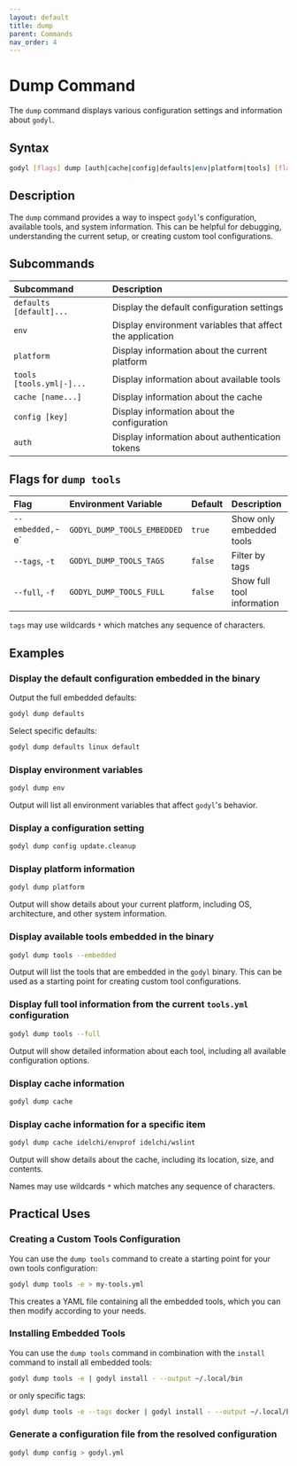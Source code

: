 ```yaml
---
layout: default
title: dump
parent: Commands
nav_order: 4
---
```


# Dump Command

The `dump` command displays various configuration settings and information about `godyl`.

## Syntax

```sh
godyl [flags] dump [auth|cache|config|defaults|env|platform|tools] [flags]
```

## Description

The `dump` command provides a way to inspect `godyl`'s configuration, available tools, and system information. This can be helpful for debugging, understanding the current setup, or creating custom tool configurations.

## Subcommands

| Subcommand                | Description                                               |
| :------------------------ | :-------------------------------------------------------- |
| `defaults [default]...`   | Display the default configuration settings                |
| `env`                     | Display environment variables that affect the application |
| `platform`                | Display information about the current platform            |
| `tools [tools.yml\|-]...` | Display information about available tools                 |
| `cache [name...]`         | Display information about the cache                       |
| `config [key]`            | Display information about the configuration               |
| `auth`                    | Display information about authentication tokens           |

## Flags for `dump tools`

| Flag             | Environment Variable        | Default | Description                |
| :--------------- | :-------------------------- | :------ | :------------------------- |
| `--embedded,`-e` | `GODYL_DUMP_TOOLS_EMBEDDED` | `true`  | Show only embedded tools   |
| `--tags`, `-t`   | `GODYL_DUMP_TOOLS_TAGS`     | `false` | Filter by tags             |
| `--full`, `-f`   | `GODYL_DUMP_TOOLS_FULL`     | `false` | Show full tool information |

`tags` may use wildcards `*` which matches any sequence of characters.

## Examples

### Display the default configuration embedded in the binary

Output the full embedded defaults:

```sh
godyl dump defaults
```

Select specific defaults:

```sh
godyl dump defaults linux default
```

### Display environment variables

```sh
godyl dump env
```

Output will list all environment variables that affect `godyl`'s behavior.

### Display a configuration setting

```sh
godyl dump config update.cleanup
```

### Display platform information

```sh
godyl dump platform
```

Output will show details about your current platform, including OS, architecture, and other system information.

### Display available tools embedded in the binary

```sh
godyl dump tools --embedded
```

Output will list the tools that are embedded in the `godyl` binary. This can be used as a starting point for creating custom tool configurations.

### Display full tool information from the current `tools.yml` configuration

```sh
godyl dump tools --full
```

Output will show detailed information about each tool, including all available configuration options.

### Display cache information

```sh
godyl dump cache
```

### Display cache information for a specific item

```sh
godyl dump cache idelchi/envprof idelchi/wslint
```

Output will show details about the cache, including its location, size, and contents.

Names may use wildcards `*` which matches any sequence of characters.

## Practical Uses

### Creating a Custom Tools Configuration

You can use the `dump tools` command to create a starting point for your own tools configuration:

```sh
godyl dump tools -e > my-tools.yml
```

This creates a YAML file containing all the embedded tools, which you can then modify according to your needs.

### Installing Embedded Tools

You can use the `dump tools` command in combination with the `install` command to install all embedded tools:

```sh
godyl dump tools -e | godyl install - --output ~/.local/bin
```

or only specific tags:

```sh
godyl dump tools -e --tags docker | godyl install - --output ~/.local/bin
```

### Generate a configuration file from the resolved configuration

```sh
godyl dump config > godyl.yml
```
